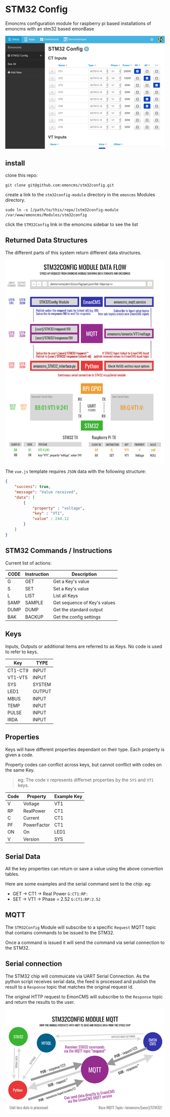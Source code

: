 # STM32 Config
Emoncms configuration module for raspberry pi based installations of emoncms with an stm32 based emonBase

![module outline](stm32config-outline.png)

## install


clone this repo:
```
git clone git@github.com:emoncms/stm32config.git
```

create a link to the `stm32config-module` directory in the `emoncms` Modules directory.
```
sudo ln -s [/path/to/this/repo/]stm32config-module /var/www/emoncms/Modules/stm32config
```

click the `STM32Config` link in the emoncms sidebar to see the list


## Returned Data Structures
The different parts of this system return different data structures.

![module outline](stm32config-module-data-flow.png)

The `vue.js` template requires `JSON` data with the following structure:
```json
{
    "success": true,
    "message": "Value received",
    "data": [
        {
            "property" : "voltage",
            "key" : "VT1",
            "value" : 244.12
        }
    ]
}
```


## STM32 Commands / Instructions

Current list of actions:

| CODE | Instruction  | Description                  |
| ---- |--------------|------------------------------|
| G    | GET          | Get a Key's value            |
| S    | SET          | Set a Key's value            |
| L    | LIST         | List all Keys                |
| SAMP | SAMPLE       | Get sequence of Key's values |
| DUMP | DUMP         | Get the standard output      |
| BAK  | BACKUP       | Get the config settings      |


## Keys

Inputs, Outputs or additional items are referred to as Keys. No code is used to refer to keys.

| Key     | TYPE    |
|---------|---------|
| CT1-CT9 | INPUT   |
| VT1-VT5 | INPUT   |
| SYS     | SYSTEM  |
| LED1    | OUTPUT  |
| MBUS    | INPUT   |
| TEMP    | INPUT   |
| PULSE   | INPUT   |
| IRDA    | INPUT   |

## Properties

Keys will have different properties dependant on their type. Each property is given a code.

Property codes can conflict across keys, but cannot conflict with codes on the same Key.

> eg. The code `V` represents differnet properties by the `SYS` and `VT1` keys.

| Code | Property    | Example Key |
|------|-------------|-------------|
| V    | Voltage     | VT1         |
| RP   | RealPower   | CT1         |
| C    | Current     | CT1         |
| PF   | PowerFactor | CT1         |
| ON   | On          | LED1        |
| V    | Version     | SYS         |

## Serial Data
All the key properties can return or save a value using the above convertion tables.

Here are some examples and the serial command sent to the chip:
eg: 
-   GET -> CT1 -> Real Power `G:CT1:RP:`
-   SET -> VT1 -> Phase = 2.52 `G:CT1:RP:2.52`

## MQTT
The `STM32Config` Module will subscribe to a specific `Request` MQTT topic that contains commands to be issued to the STM32.

Once a command is issued it will send the command via serial connection to the STM32.


## Serial connection
The STM32 chip will commuicate via UART Serial Connection. As the python script receives serial data,
the feed is processed and publish the result to a `Response` topic that matches the original request id.

The original HTTP request to EmonCMS will subscribe to the `Response` topic and return the results to the user.

![module outline](stm32config-pub-sub.png)